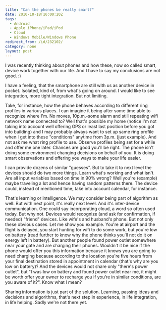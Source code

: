 ```yaml
---
title: "Can the phones be really smart?"
date: 2010-10-18T10:00:20Z
tags:
  - Android
  - Apple iPhone/iPad/iPod
  - Cloud
  - Windows Mobile/Windows Phone
redirect_from: /id/232102/
category: none
layout: post
---
```

I was recently thinking about phones and how these, now so called smart, device work together with our life. And I have to say my conclusions are not good. :)

I have a feeling, that the smartphone are still with us as another device in pocket. Isolated, kind of, from what's going on around. I would like to see integration, more tight integration. But not limiting.

Take, for instance, how the phone behaves according to different ring profiles in various places. I can imagine it being after some time able to recognize where I'm. No moves, 10p.m.-some alarm and still repeating wifi network name connected to? Well that's possible my home (notice I'm not taking into account well offering GPS or least last position before you got into building) and I may probably always want to set up same ring profile when I get into these "conditions" anytime from 3p.m. (just example). And not ask me what ring profile to use. Observe profiles being set for a while and offer me one later. Chances are good you'll be right. The phone isn't doing some environment changing decisions on behalf of you. It is doing smart observations and offering you ways to make your life easier.

I can provide dozens of similar "guesses". But to take it to next level the devices should do two more things. Learn what's working and what isn't. Are all input variables based on time in 90% wrong? Well you're (example) maybe traveling a lot and hence having random patterns there. The device could, instead of mentioned time, take into account calendar, for instance.

That's learning or intelligence. We may consider being part of algorithm as well. But with next point, it's really next level. And it's inter-device communication. One could say incorporating cloud, a word so often used today. But why not. Devices would recognize (and ask for confirmation, if needed) "friend" devices. Like wife's and husband's phone. But not only these obvious cases. Let me show you example. You're at airport and the flight is delayed, you start hunting for wifi to do some work, but you're low on battery (read further to know why the phone thinks you'll not do it on energy left in battery). But another people found power outlet somewhere near your gate and are charging their phones. Wouldn't it be nice if the phone would offer you this information because it knows you are going to need charging because according to the location you're five hours from your final destination stored in appointment in calendar (that's why are you low on battery)? And the devices would not share only "there's power outlet", but "I was low on battery and found power outlet near me, it might be worth offer your owner to recharge you if you're in similar conditions, are you aware of it?". Know what I mean?

Sharing information is just part of the solution. Learning, passing ideas and decisions and algorithms, that's next step in experience, in life integration, in life helping. Sadly we're not there yet.